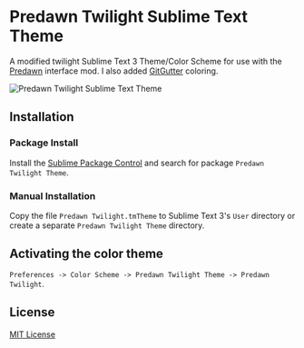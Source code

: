 # Predawn Twilight Sublime Text Theme

A modified twilight Sublime Text 3 Theme/Color Scheme for use with the [Predawn](https://github.com/jamiewilson/predawn) interface mod.  I also added [GitGutter](https://github.com/jisaacks/GitGutter) coloring.

![Predawn Twilight Sublime Text Theme](https://raw.github.com/jrnewell/predawn-twilight-theme/master/screen-shot.png)

## Installation

### Package Install

Install the [Sublime Package Control](https://sublime.wbond.net/) and search for package `Predawn Twilight Theme`.

### Manual Installation

Copy the file `Predawn Twilight.tmTheme` to Sublime Text 3's `User` directory or create a separate `Predawn Twilight Theme` directory.

## Activating the color theme

`Preferences -> Color Scheme -> Predawn Twilight Theme -> Predawn Twilight`.

## License

[MIT License](http://en.wikipedia.org/wiki/MIT_License)
